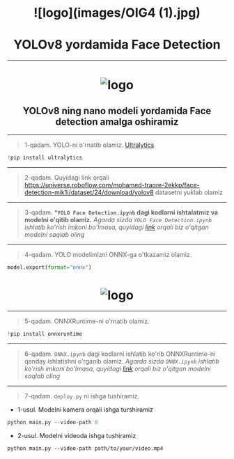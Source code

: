 # <center> ![logo](images/OIG4 (1).jpg)

# <center> YOLOv8 yordamida Face Detection

____

# <center> ![logo]("images/61ae8d7-6831-7f5c-8b52-01d30ba74ffc_og-ultralytics")


## <center> YOLOv8 ning nano modeli yordamida Face detection amalga oshiramiz

____

> 1-qadam. YOLO-ni o'rnatib olamiz. [Ultralytics](https://docs.ultralytics.com/ru)
```python
!pip install ultralytics
```
____
> 2-qadam. Quyidagi link orqali https://universe.roboflow.com/mohamed-traore-2ekkp/face-detection-mik1i/dataset/24/download/yolov8 datasetni yuklab olamiz
___
> 3-qadam. ***`YOLO Face Detection.ipynb` dagi kodlarni ishtalatmiz va modelni o'qitib olamiz.** *Agarda sizda `YOLO Face Detection.ipynb` ishlatib ko'rish imkoni bo'lmasa, quyidagi [link](https://drive.google.com/file/d/1fbYTZfsZUWQt7HfLnmbY4ieJX0N5R-0V/view?usp=sharing) orqali biz o'qitgan modelni saqlab oling*
___
> 4-qadam. YOLO modelimizni ONNX-ga o'tkazamiz olamiz.
```python
model.export(format="onnx")
```

# <center> ![logo]("images/ONNX_logo_main.png")
___
> 5-qadam. ONNXRuntime-ni o'rnatib olamiz.
```python
!pip install onnxruntime
```
___
> 6-qadam. `ONNX.ipynb` dagi kodlarni ishlatib ko'rib ONNXRuntime-ni qanday ishlatishni o'rganib olamiz. *Agarda sizda `ONNX.ipynb` ishlatib ko'rish imkoni bo'lmasa, quyidagi [link](https://drive.google.com/file/d/1xixqLwdSyw9DgLYwMp8WCMn1ZuYQCxIa/view?usp=sharing) orqali biz o'qitgan modelni saqlab oling*

___
> 7-qadam. `deploy.py` ni ishga tushiramiz.

+ 1-usul. Modelni kamera orqali ishga turshiramiz

```py
python main.py --video-path 0
```

+ 2-usul. Modelni videoda ishga tushiramiz

```
python main.py --video-path path/to/your/video.mp4
```



